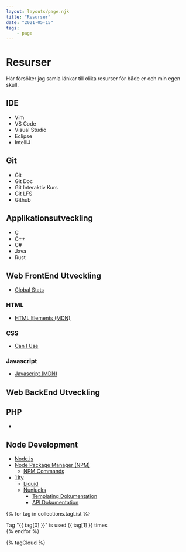 ```yaml
---
layout: layouts/page.njk
title: "Resurser"
date: "2021-05-15"
tags:
    - page
---
```

# Resurser
Här försöker jag samla länkar till olika resurser för både er och min egen skull. 

## IDE
* Vim
* VS Code
* Visual Studio
* Eclipse
* IntelliJ

## Git
* Git
* Git Doc
* Git Interaktiv Kurs
* Git LFS
* Github

## Applikationsutveckling
* C
* C++
* C#
* Java
* Rust

## Web FrontEnd Utveckling
* [Global Stats](https://gs.statcounter.com/)

### HTML
* [HTML Elements (MDN)](https://developer.mozilla.org/en-US/docs/Web/HTML/Element)

### CSS
* [Can I Use](https://caniuse.com)

### Javascript
* [Javascript (MDN)](https://developer.mozilla.org/en-US/docs/Learn/Getting_started_with_the_web/JavaScript_basics#what_is_javascript)

## Web BackEnd Utveckling

## PHP
*

## Node Development
* [Node.js](https://nodejs.org/en/)
* [Node Package Manager (NPM)](https://docs.npmjs.com/)
  * [NPM Commands](https://docs.npmjs.com/cli/v7/commands)
* [11ty](https://www.11ty.dev/)
  * [Liquid](https://shopify.github.io/liquid/)
  * [Nunjucks](https://mozilla.github.io/nunjucks/)
    * [Templating Dokumentation](https://mozilla.github.io/nunjucks/templating.html)
    * [API Dokumentation](https://mozilla.github.io/nunjucks/api.html)

{% for tag in collections.tagList %}
  <!--<div> {{ tag[1].name }} is repeated {{ tag[1].value }} times</div>-->
  <div> Tag "{{ tag[0] }}" is used {{ tag[1] }} times</div>
{% endfor %}

{% tagCloud %}